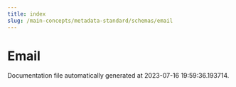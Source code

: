 ```yaml
---
title: index
slug: /main-concepts/metadata-standard/schemas/email
---
```


# Email

Documentation file automatically generated at 2023-07-16 19:59:36.193714.
